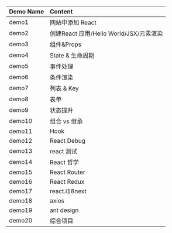 | Demo Name | Content |
| -------- | :------ |
| demo1	| 网站中添加 React |
| demo2	| 创建React 应用/Hello World/JSX/元素渲染 |
| demo3	| 组件&Props |
| demo4	| State & 生命周期 |
| demo5	| 事件处理 |
| demo6	| 条件渲染 |
| demo7	| 列表 & Key |
| demo8	| 表单 |
| demo9	| 状态提升 |
| demo10	| 组合 vs 继承 |
| demo11	| Hook |
| demo12	| React Debug |
| demo13	| react 测试 |
| demo14	| React 哲学 |
| demo15	| React Router |
| demo16	| React Redux |
| demo17	| react.i18next |
| demo18	| axios |
| demo19	| ant design |
| demo20	| 综合项目 |

